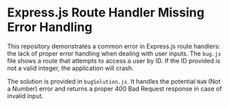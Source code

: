 # Express.js Route Handler Missing Error Handling

This repository demonstrates a common error in Express.js route handlers: the lack of proper error handling when dealing with user inputs.  The `bug.js` file shows a route that attempts to access a user by ID.  If the ID provided is not a valid integer, the application will crash.

The solution is provided in `bugSolution.js`.  It handles the potential `NaN` (Not a Number) error and returns a proper 400 Bad Request response in case of invalid input.